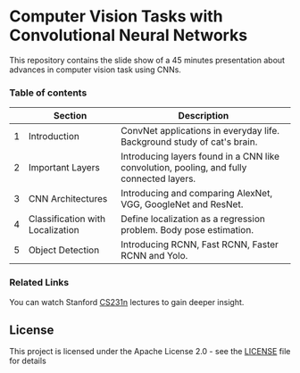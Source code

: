 # Computer Vision Tasks with Convolutional Neural Networks

This repository contains the slide show of a 45 minutes presentation about advances in computer vision task using CNNs.

### Table of contents
| | Section | Description |
| --- | --- | --- | 
|1| Introduction | ConvNet applications in everyday life. Background study of cat's brain. 
|2| Important Layers | Introducing layers found in a CNN like convolution, pooling, and fully connected layers.
|3| CNN Architectures | Introducing and comparing AlexNet, VGG, GoogleNet and ResNet.
|4| Classification with Localization | Define localization as a regression problem. Body pose estimation.
|5| Object Detection | Introducing RCNN, Fast RCNN, Faster RCNN and Yolo.

### Related Links
You can watch Stanford [CS231n](https://www.youtube.com/playlist?list=PL3FW7Lu3i5JvHM8ljYj-zLfQRF3EO8sYv) lectures to gain deeper insight.

## License

This project is licensed under the Apache License 2.0 - see the [LICENSE](LICENSE) file for details
